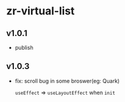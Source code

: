 # zr-virtual-list

## v1.0.1

- publish

## v1.0.3

- fix: scroll bug in some broswer(eg: Quark)

  `useEffect` => `useLayoutEffect` when `init`
